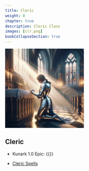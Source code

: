 ```yaml
---
title: Cleric
weight: 0
chapter: true
description: Cleric Class
images: [clr.png]
bookCollapseSection: true
---
```


![Classes](clr.png)


## Cleric

- Kunark 1.0 Epic: {{<item id="5532" name="Water Sprinkler of the Nem Ankh" link="/classes/clr/epic/">}}

- [Cleric Spells](/classes/clr/spells)
